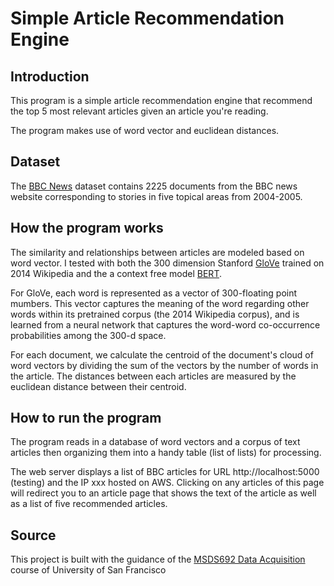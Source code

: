 # Simple Article Recommendation Engine


## Introduction

This program is a simple article recommendation engine that recommend the top 5 most relevant articles given an article you're reading. 

The program makes use of word vector and euclidean distances. 


## Dataset 

The [BBC News](http://mlg.ucd.ie/datasets/bbc.html) dataset contains 2225 documents from the BBC news website corresponding to stories in five topical areas from 2004-2005. 


## How the program works

The similarity and relationships between articles are modeled based on word vector. I tested with both the 300 dimension Stanford [GloVe](https://nlp.stanford.edu/projects/glove/) trained on 2014 Wikipedia and the a context free model [BERT](https://github.com/google-research/bert). 

For GloVe, each word is represented as a vector of 300-floating point mumbers. This vector captures the meaning of the word regarding other words within its pretrained corpus (the 2014 Wikipedia corpus), and is learned from a neural network that captures the word-word co-occurrence probabilities among the 300-d space. 

For each document, we calculate the centroid of the document's cloud of word vectors by dividing the sum of the vectors by the number of words in the article. The distances between each articles are measured by the euclidean distance between their centroid. 


## How to run the program 

The program reads in a database of word vectors and a corpus of text articles then organizing them into a handy table (list of lists) for processing.

The web server displays a list of BBC articles for URL http://localhost:5000 (testing) and the IP xxx hosted on AWS. Clicking on any articles of this page will redirect you to an article page that shows the text of the article as well as a list of five recommended articles. 

## Source 

This project is built with the guidance of the [MSDS692 Data Acquisition](https://github.com/parrt/msds692) course of University of San Francisco

